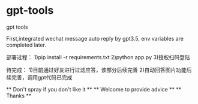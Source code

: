 # gpt-tools
gpt tools

First,integrated wechat message auto reply by gpt3.5, env variables are completed later.


部署过程：
1)pip install -r requirements.txt
2)python app.py
3)授权扫码登陆

待完成：
1)目前通过好友进行过滤应答，该部分后续完善
2)自动回答图片功能后续完善，调用gpt代码已完成

** Don't spray if you don't like it ** 
** Welcome to provide advice **
** Thanks **
